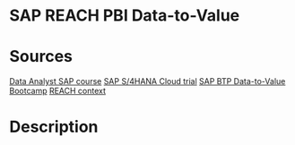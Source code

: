 # SAP REACH PBI Data-to-Value

# Sources
[Data Analyst SAP course](https://learning.sap.com/browse/roles/data-analyst?access=free&page=1)
[SAP S/4HANA Cloud trial](https://www.sap.com/products/erp/s4hana/trial.html)
[SAP BTP Data-to-Value Bootcamp](https://github.com/SAP-samples/btp-data-to-value-workshop)
[REACH context](https://www.safran-group.com/fr/actualite/reach-quand-reglementation-stimule-linnovation-2017-10-13)

# Description
